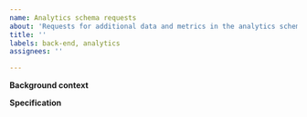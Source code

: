 ```yaml
---
name: Analytics schema requests
about: 'Requests for additional data and metrics in the analytics schema '
title: ''
labels: back-end, analytics
assignees: ''

---
```


**Background context**

**Specification**
